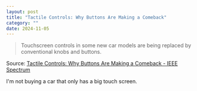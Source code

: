 ```yaml
---
layout: post
title: "Tactile Controls: Why Buttons Are Making a Comeback"
category: ""
date: 2024-11-05
---
```


>Touchscreen controls in some new car models are being replaced by conventional knobs and buttons.

Source: [Tactile Controls: Why Buttons Are Making a Comeback - IEEE Spectrum](https://spectrum.ieee.org/touchscreens)

I'm not buying a car that only has a big touch screen.
